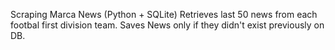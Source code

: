 Scraping Marca News (Python + SQLite)
Retrieves last 50 news from each footbal first division team.
Saves News only if they didn't exist previously on DB.
